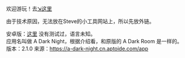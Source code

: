 欢迎游玩！去[⇲这里](https://www.xiaodao0.com/admin/index.html?lang=cn)

由于技术原因，无法放在Steve的小工具网站上，所以先放外链。

安卓版：[这里](/games/a-dark-night-2.1.0.apk) 没有测试过，语言未知。  
应用名叫做 A Dark Night，根据介绍看，和原版的 A Dark Room 是一样的。  
版本：2.1.0 来源：<https://a-dark-night.cn.aptoide.com/app>


